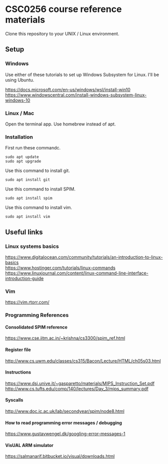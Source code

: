 # CSC0256 course reference materials
Clone this repository to your UNIX / Linux environment.
## Setup
### Windows
Use either of these tutorials to set up Windows Subsystem for Linux. I'll be using Ubuntu.

https://docs.microsoft.com/en-us/windows/wsl/install-win10  
https://www.windowscentral.com/install-windows-subsystem-linux-windows-10
### Linux / Mac
Open the terminal app.
Use homebrew instead of apt.
### Installation
First run these commandc.

`sudo apt update`  
`sudo apt upgrade`

Use this command to install git.

`sudo apt install git`

Use this command to install SPIM.

`sudo apt install spim`

Use this command to install vim.

`sudo apt install vim`
## Useful links
### Linux systems basics
https://www.digitalocean.com/community/tutorials/an-introduction-to-linux-basics  
https://www.hostinger.com/tutorials/linux-commands  
https://www.linuxjournal.com/content/linux-command-line-interface-introduction-guide
### Vim
https://vim.rtorr.com/
### Programming References
#### Consolidated SPIM reference
https://www.cse.iitm.ac.in/~krishna/cs3300/spim_ref.html
#### Register file
http://www.cs.uwm.edu/classes/cs315/Bacon/Lecture/HTML/ch05s03.html
#### Instructions
https://www.dsi.unive.it/~gasparetto/materials/MIPS_Instruction_Set.pdf  
http://www.cs.tufts.edu/comp/140/lectures/Day_3/mips_summary.pdf
#### Syscalls
http://www.doc.ic.ac.uk/lab/secondyear/spim/node8.html
#### How to read programming error messages / debugging
https://www.gustavwengel.dk/googling-error-messages-1
#### VisUAL ARM simulator
https://salmanarif.bitbucket.io/visual/downloads.html

